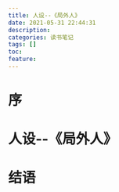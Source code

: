 ```yaml
---
title: 人设--《局外人》
date: 2021-05-31 22:44:31
description: 
categories: 读书笔记
tags: [] 
toc: 
feature: 
---
```


# 序
<!-- more -->

# 人设--《局外人》

# 结语